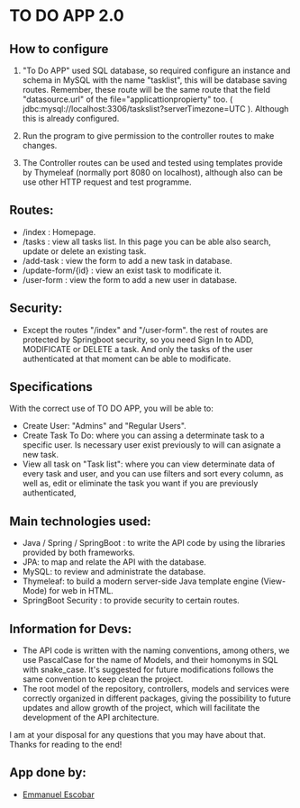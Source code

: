 # TO DO APP 2.0
 
## How to configure

1) "To Do APP" used SQL database, so required configure an instance and schema in MySQL with the name "tasklist", this will be database saving routes. Remember, these route will be the same route that the field "datasource.url" of the file="applicattionpropierty" too. ( jdbc:mysql://localhost:3306/taskslist?serverTimezone=UTC ). Although this is already configured.

2) Run the program to give permission to the controller routes to make changes.

3) The Controller routes can be used and tested using templates provide by Thymeleaf (normally port 8080 on localhost), although also can be use other HTTP request and test programme. 

## Routes:
- /index : Homepage.
- /tasks :  view all tasks list. In this page you can be able also search, update or delete an existing task.
- /add-task : view the form to add a new task in database.
- /update-form/{id} : view an exist task to modificate it.
- /user-form : view the form to add a new user in database.

## Security: 
- Except the routes "/index" and "/user-form". the rest of routes are protected by Springboot security, so you need Sign In to ADD, MODIFICATE or DELETE a task. And only the tasks of the user authenticated at that moment can be able to modificate.

## Specifications
With the correct use of TO DO APP, you will be able to:
- Create User: "Admins" and "Regular Users". 
- Create Task To Do: where you can assing a determinate task to a specific user. Is necessary user exist previously to will can asignate a new task.
- View all task on "Task list": where you can view determinate data of every task and user, and you can use filters and sort every column, as well as, edit or eliminate the task you want if you are previously authenticated,


## Main technologies used:
- Java / Spring / SpringBoot : to write the API code by using the libraries provided by both frameworks.
- JPA: to map and relate the API with the database.
- MySQL: to review and administrate the database.
- Thymeleaf: to build a modern server-side Java template engine (View-Mode) for web in HTML.
- SpringBoot Security : to provide security to certain routes.


## Information for Devs:
- The API code is written with the naming conventions, among others, we use PascalCase for the name of Models, and their homonyms in SQL with snake_case. It's suggested for future modifications follows the same convention to keep clean the project.
- The root model of the repository, controllers, models and services were correctly organized in different packages, giving the possibility to future updates and allow growth of the project, which will facilitate the development of the API architecture.

I am at your disposal for any questions that you may have about that.
Thanks for reading to the end!

## App done by:
- [Emmanuel Escobar](https://github.com/Emmascobar)
